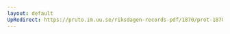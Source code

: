 ```yaml
---
layout: default
UpRedirect: https://pruto.im.uu.se/riksdagen-records-pdf/1870/prot-1870--ak--202/prot-1870--ak--202_000.pdf
---
```


